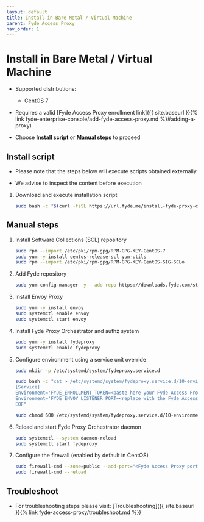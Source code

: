 ```yaml
---
layout: default
title: Install in Bare Metal / Virtual Machine
parent: Fyde Access Proxy
nav_order: 1
---
```

# Install in Bare Metal / Virtual Machine

- Supported distributions:
  - CentOS 7

- Requires a valid [Fyde Access Proxy enrollment link]({{ site.baseurl }}{% link fyde-enterprise-console/add-fyde-access-proxy.md %}#adding-a-proxy)

- Choose [**Install script**](#install-script) or [**Manual steps**](#manual-steps) to proceed

## Install script

- Please note that the steps below will execute scripts obtained externally

- We advise to inspect the content before execution

1. Download and execute installation script

    ```sh
    sudo bash -c "$(curl -fsSL https://url.fyde.me/install-fyde-proxy-centos)"
    ```

## Manual steps

1. Install Software Collections (SCL) repository

    ```sh
    sudo rpm --import /etc/pki/rpm-gpg/RPM-GPG-KEY-CentOS-7
    sudo yum -y install centos-release-scl yum-utils
    sudo rpm --import /etc/pki/rpm-gpg/RPM-GPG-KEY-CentOS-SIG-SCLo
    ```

1. Add Fyde repository

    ```sh
    sudo yum-config-manager -y --add-repo https://downloads.fyde.com/stable.repo
    ```

1. Install Envoy Proxy

    ```sh
    sudo yum -y install envoy
    sudo systemctl enable envoy
    sudo systemctl start envoy
    ```

1. Install Fyde Proxy Orchestrator and authz system

    ```sh
    sudo yum -y install fydeproxy
    sudo systemctl enable fydeproxy
    ```

1. Configure environment using a service unit override

    ```sh
    sudo mkdir -p /etc/systemd/system/fydeproxy.service.d

    sudo bash -c "cat > /etc/systemd/system/fydeproxy.service.d/10-environment.conf <<EOF
    [Service]
    Environment='FYDE_ENROLLMENT_TOKEN=<paste here your Fyde Access Proxy enrollment link>'
    Environment='FYDE_ENVOY_LISTENER_PORT=<replace with the Fyde Access Proxy port, as configured in Fyde Enterprise Console>'
    EOF"

    sudo chmod 600 /etc/systemd/system/fydeproxy.service.d/10-environment.conf
    ```

1. Reload and start Fyde Proxy Orchestrator daemon

    ```sh
    sudo systemctl --system daemon-reload
    sudo systemctl start fydeproxy
    ```

1. Configure the firewall (enabled by default in CentOS)

    ```sh
    sudo firewall-cmd --zone=public --add-port="<Fyde Access Proxy port, as configured in Fyde Enterprise Console>/tcp" --permanent
    sudo firewall-cmd --reload
    ```

## Troubleshoot

- For troubleshooting steps please visit: [Troubleshooting]({{ site.baseurl }}{% link fyde-access-proxy/troubleshoot.md %})
